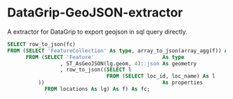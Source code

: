 # DataGrip-GeoJSON-extractor
A extractor for DataGrip to export geojson in sql query directly.
```sql
SELECT row_to_json(fc)
FROM (SELECT 'FeatureCollection' As type, array_to_json(array_agg(f)) As features
      FROM (SELECT 'Feature'                      As type
                 , ST_AsGeoJSON(lg.geom, 4)::json As geometry
                 , row_to_json((SELECT l
                                FROM (SELECT loc_id, loc_name) As l
          ))                                      As properties
            FROM locations As lg) As f) As fc;
```
